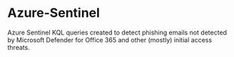 # Azure-Sentinel
Azure Sentinel KQL queries created to detect phishing emails not detected by Microsoft Defender for Office 365 and other (mostly) initial access threats.
